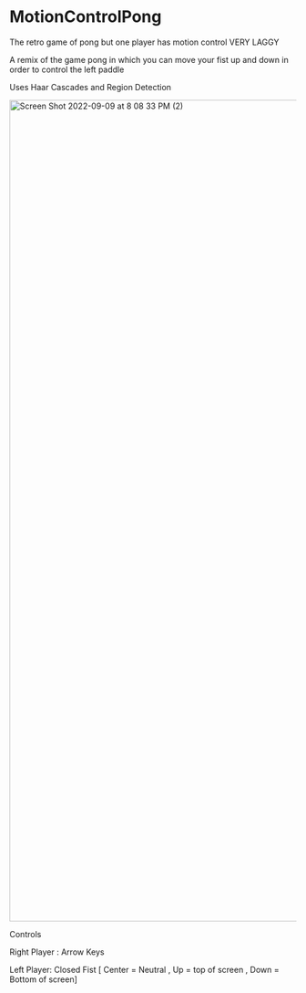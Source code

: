 # MotionControlPong
The retro game of pong but one player has motion control  VERY LAGGY


A remix of the game pong in which you can move your fist up and down in order to control the left paddle

Uses Haar Cascades and Region Detection

<img width="1440" alt="Screen Shot 2022-09-09 at 8 08 33 PM (2)" src="https://user-images.githubusercontent.com/63679448/189460861-51d1b426-2832-4e81-b1c0-12aca14cf5de.png">

Controls

  Right Player : Arrow Keys
  
  Left Player: Closed Fist  [ Center = Neutral ,  Up = top of screen , Down = Bottom of screen]
  
